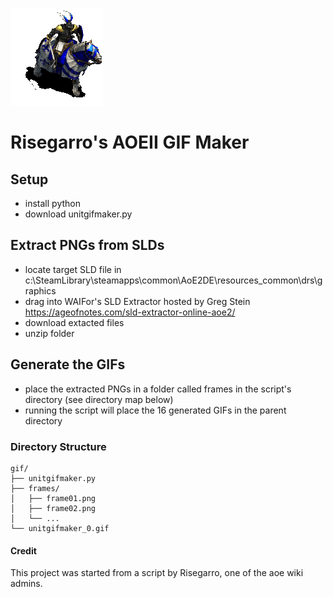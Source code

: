 ![gif](https://github.com/watermullins/Risegarro-s-AOEII-GIF-Maker/blob/main/unitgifmaker.py_2.gif)
# Risegarro's AOEII GIF Maker

## Setup
* install python
* download unitgifmaker.py

## Extract PNGs from SLDs
* locate target SLD file in c:\SteamLibrary\steamapps\common\AoE2DE\resources\_common\drs\graphics
* drag into WAIFor's SLD Extractor hosted by Greg Stein https://ageofnotes.com/sld-extractor-online-aoe2/
* download extacted files
* unzip folder

## Generate the GIFs
* place the extracted PNGs in a folder called frames in the script's directory (see directory map below)
* running the script will place the 16 generated GIFs in the parent directory

### Directory Structure
```map
gif/
├── unitgifmaker.py
├── frames/
│   ├── frame01.png
│   ├── frame02.png
│   └── ...
└── unitgifmaker_0.gif
```

#### Credit
This project was started from a script by Risegarro, one of the aoe wiki admins.
